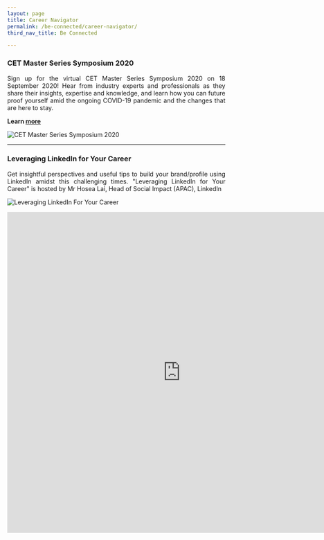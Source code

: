 ```yaml
---
layout: page
title: Career Navigator
permalink: /be-connected/career-navigator/
third_nav_title: Be Connected

---
```

### CET Master Series Symposium 2020 ### 
<div style="text-align: justify">
    <p>
Sign up for the virtual CET Master Series Symposium 2020 on 18 September 2020! Hear from industry experts and professionals as they share their insights, expertise and knowledge, and learn how you can future proof yourself amid the ongoing COVID-19 pandemic and the changes that are here to stay.
          </p>
</div>

**Learn [more](https://www1.np.edu.sg/cet-symposium-2020/?fbclid=IwAR3bPM9NoNxxX50gxezBNaBXMD7UXqV4qUMu90TuUBx4WHvkRIEo6lSRiFw)**

![CET Master Series Symposium 2020]({{site.baseurl}}/images/BeConnected_Alumni4.JPG)

---
### Leveraging LinkedIn for Your Career ###
<div style="text-align: justify">
    <p>
Get insightful perspectives and useful tips to build your brand/profile using LinkedIn amidst this challenging times. "Leveraging LinkedIn for Your Career" is hosted by Mr Hosea Lai, Head of Social Impact (APAC), LinkedIn 

![Leveraging LinkedIn For Your Career]({{site.baseurl}}/images/BeConnected_LinkedIn.JPG)

</p>
</div>

<iframe src="https://www.facebook.com/plugins/video.php?href=https%3A%2F%2Fwww.facebook.com%2Ftemasekpolyalumni%2Fvideos%2F660591798116873%2F&show_text=0&width=800" width="800" height="742" style="border:none;overflow:hidden" scrolling="no" frameborder="0" allowTransparency="true" allowFullScreen="true"></iframe>
